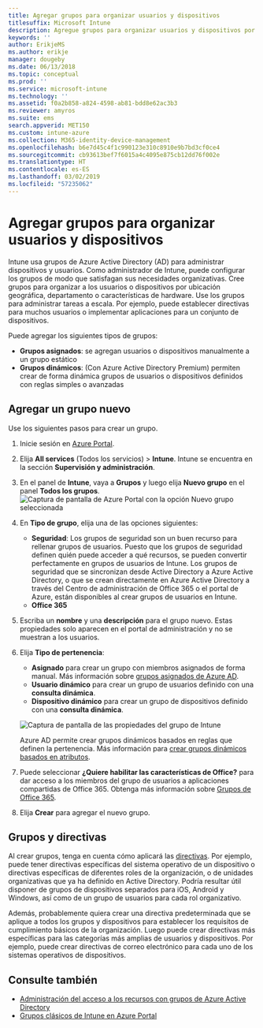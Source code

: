 ```yaml
---
title: Agregar grupos para organizar usuarios y dispositivos
titlesuffix: Microsoft Intune
description: Agregue grupos para organizar usuarios y dispositivos por geografía, departamento o especificaciones de hardware.
keywords: ''
author: ErikjeMS
ms.author: erikje
manager: dougeby
ms.date: 06/13/2018
ms.topic: conceptual
ms.prod: ''
ms.service: microsoft-intune
ms.technology: ''
ms.assetid: f0a2b858-a824-4598-ab81-bdd8e62ac3b3
ms.reviewer: amyros
ms.suite: ems
search.appverid: MET150
ms.custom: intune-azure
ms.collection: M365-identity-device-management
ms.openlocfilehash: b6e7d45c4f1c990123e310c8910e9b7bd3cf0ce4
ms.sourcegitcommit: cb93613bef7f6015a4c4095e875cb12dd76f002e
ms.translationtype: HT
ms.contentlocale: es-ES
ms.lasthandoff: 03/02/2019
ms.locfileid: "57235062"
---
```

# <a name="add-groups-to-organize-users-and-devices"></a>Agregar grupos para organizar usuarios y dispositivos
Intune usa grupos de Azure Active Directory (AD) para administrar dispositivos y usuarios. Como administrador de Intune, puede configurar los grupos de modo que satisfagan sus necesidades organizativas. Cree grupos para organizar a los usuarios o dispositivos por ubicación geográfica, departamento o características de hardware. Use los grupos para administrar tareas a escala. Por ejemplo, puede establecer directivas para muchos usuarios o implementar aplicaciones para un conjunto de dispositivos.

Puede agregar los siguientes tipos de grupos:
- **Grupos asignados**: se agregan usuarios o dispositivos manualmente a un grupo estático
- **Grupos dinámicos**: (Con Azure Active Directory Premium) permiten crear de forma dinámica grupos de usuarios o dispositivos definidos con reglas simples o avanzadas

## <a name="add-a-new-group"></a>Agregar un grupo nuevo

Use los siguientes pasos para crear un grupo.
1. Inicie sesión en [Azure Portal](https://portal.azure.com).
2. Elija **All services** (Todos los servicios)  > **Intune**. Intune se encuentra en la sección **Supervisión y administración**.
3. En el panel de **Intune**, vaya a **Grupos** y luego elija **Nuevo grupo** en el panel **Todos los grupos**.
   ![Captura de pantalla de Azure Portal con la opción Nuevo grupo seleccionada](./media/groups-add-new.png)
4. En **Tipo de grupo**, elija una de las opciones siguientes:
    - **Seguridad**: Los grupos de seguridad son un buen recurso para rellenar grupos de usuarios. Puesto que los grupos de seguridad definen quién puede acceder a qué recursos, se pueden convertir perfectamente en grupos de usuarios de Intune. Los grupos de seguridad que se sincronizan desde Active Directory a Azure Active Directory, o que se crean directamente en Azure Active Directory a través del Centro de administración de Office 365 o el portal de Azure, están disponibles al crear grupos de usuarios en Intune.
    - **Office 365**

5. Escriba un **nombre** y una **descripción** para el grupo nuevo. Estas propiedades solo aparecen en el portal de administración y no se muestran a los usuarios.

6. Elija **Tipo de pertenencia**:
   - **Asignado** para crear un grupo con miembros asignados de forma manual. Más información sobre [grupos asignados de Azure AD](https://docs.microsoft.com/azure/active-directory/active-directory-groups-create-azure-portal).
   - **Usuario dinámico** para crear un grupo de usuarios definido con una **consulta dinámica**.
   - **Dispositivo dinámico** para crear un grupo de dispositivos definido con una **consulta dinámica**.

   ![Captura de pantalla de las propiedades del grupo de Intune](./media/groups-add-properties.png)

   Azure AD permite crear grupos dinámicos basados en reglas que definen la pertenencia. Más información para [crear grupos dinámicos basados en atributos](https://docs.microsoft.com/azure/active-directory/active-directory-groups-dynamic-membership-azure-portal).

7. Puede seleccionar **¿Quiere habilitar las características de Office?** para dar acceso a los miembros del grupo de usuarios a aplicaciones compartidas de Office 365. Obtenga más información sobre [Grupos de Office 365](https://support.office.com/article/Learn-about-Office-365-groups-b565caa1-5c40-40ef-9915-60fdb2d97fa2).
8. Elija **Crear** para agregar el nuevo grupo.

## <a name="groups-and-policies"></a>Grupos y directivas

Al crear grupos, tenga en cuenta cómo aplicará las [directivas](device-compliance-get-started.md). Por ejemplo, puede tener directivas específicas del sistema operativo de un dispositivo o directivas específicas de diferentes roles de la organización, o de unidades organizativas que ya ha definido en Active Directory. Podría resultar útil disponer de grupos de dispositivos separados para iOS, Android y Windows, así como de un grupo de usuarios para cada rol organizativo.

Además, probablemente quiera crear una directiva predeterminada que se aplique a todos los grupos y dispositivos para establecer los requisitos de cumplimiento básicos de la organización. Luego puede crear directivas más específicas para las categorías más amplias de usuarios y dispositivos. Por ejemplo, puede crear directivas de correo electrónico para cada uno de los sistemas operativos de dispositivos.



## <a name="see-also"></a>Consulte también
- [Administración del acceso a los recursos con grupos de Azure Active Directory](https://docs.microsoft.com/azure/active-directory/active-directory-manage-groups)
- [Grupos clásicos de Intune en Azure Portal](groups-get-started.md)
